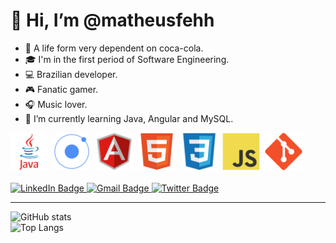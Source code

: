 
# 👋 Hi, I’m @matheusfehh


- 🥤 A life form very dependent on coca-cola.
- 🎓 I'm in the first period of Software Engineering.
- 💻 Brazilian developer. 
- 🎮 Fanatic gamer.
- 🎧 Music lover.
- 🌱 I’m currently learning Java, Angular and MySQL.

<div>
    <img src="https://github.com/devicons/devicon/blob/master/icons/java/java-original-wordmark.svg"    title="Java" alt="Java" width="60" height="60"/>&nbsp;
    <img src="https://github.com/devicons/devicon/blob/master/icons/ionic/ionic-original.svg"    title="Ionic" alt="Ionic" width="auto" height="60"/>&nbsp;
    <img src="https://github.com/devicons/devicon/blob/master/icons/angularjs/angularjs-original.svg"    title="Angular" alt="Angular" width="auto" height="60"/>&nbsp;
    <img src="https://github.com/devicons/devicon/blob/master/icons/html5/html5-original.svg"   title="HTML5" alt="HTML" width="60" height="60"/>&nbsp;
    <img src="https://github.com/devicons/devicon/blob/master/icons/css3/css3-original.svg"   title="CSS3" alt="CSS" width="60" height="60"/>&nbsp;
    <img src="https://github.com/devicons/devicon/blob/master/icons/javascript/javascript-original.svg" title="JavaScript" alt="JavaScript" width="60" height="60"/>&nbsp;
    <img src="https://github.com/devicons/devicon/blob/master/icons/git/git-original.svg" title="Git" alt="Git" width="60" height="60"/>&nbsp;
</div>

<br>

<div id="badges">
    <a href = "https://www.linkedin.com/in/matheus-pronhow-8a66ab1b0/">
        <img src="https://img.shields.io/badge/LinkedIn-blue?style=for-the-badge&logo=linkedin&logoColor=white" alt="LinkedIn Badge"/>
    </a>
    <a href = "mailto:matheusfehhpronhow@gmail.com">
        <img src="https://img.shields.io/badge/Gmail-D14836?style=for-the-badge&logo=gmail&logoColor=white" alt="Gmail Badge"/>
    </a>
    <a href = "https://twitter.com/devmatheusfehh">
        <img src="https://img.shields.io/badge/Twitter-blue?style=for-the-badge&logo=twitter&logoColor=white" alt="Twitter Badge"/>
    </a>
</div>

---

![GitHub stats](https://github-readme-stats.vercel.app/api?username=matheusfehh&count_private=true&show_icons=true&include_all_commits=true&theme=tokyonight)
<br>
![Top Langs](https://github-readme-stats.vercel.app/api/top-langs/?username=matheusfehh&layout=compact&theme=tokyonight)
